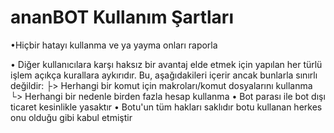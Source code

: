# ananBOT Kullanım Şartları

•Hiçbir hatayı kullanma ve ya yayma onları raporla

• Diğer kullanıcılara karşı haksız bir avantaj elde etmek için yapılan her türlü işlem açıkça kurallara aykırıdır. Bu, aşağıdakileri içerir ancak bunlarla sınırlı değildir:
├> Herhangi bir komut için makroları/komut dosyalarını kullanma
└> Herhangi bir nedenle birden fazla hesap kullanma
• Bot parası ile bot dışı ticaret kesinlikle yasaktır
• Botu'un tüm hakları saklıdır botu kullanan herkes onu olduğu gibi kabul etmiştir
